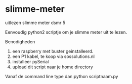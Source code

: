 # slimme-meter
uitlezen slimme meter dsmr 5

Eenvoudig python2 scriptje om je slimme meter uit te lezen.

Benodigheden 
1. een raspberry met buster geinstalleerd.
2. een P1 kabel, te koop via sossolutions.nl
3. installeer pySerial
4. upload dit script naar je home directory

Vanaf de command line type dan python scriptnaam.py
